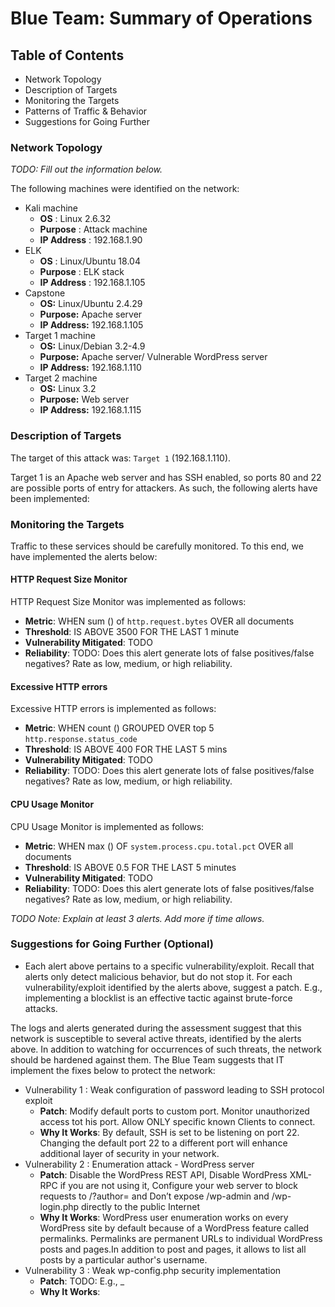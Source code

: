 # Blue Team: Summary of Operations

## Table of Contents
- Network Topology
- Description of Targets
- Monitoring the Targets
- Patterns of Traffic & Behavior
- Suggestions for Going Further

### Network Topology
_TODO: Fill out the information below._

The following machines were identified on the network:
- Kali machine
  - **OS**         : Linux 2.6.32
  - **Purpose**    : Attack machine
  - **IP Address** : 192.168.1.90
- ELK
  - **OS**         : Linux/Ubuntu 18.04
  - **Purpose**    : ELK stack
  - **IP Address** : 192.168.1.105
- Capstone
  - **OS:**         Linux/Ubuntu 2.4.29
  - **Purpose:**    Apache server
  - **IP Address:** 192.168.1.105
- Target 1 machine
  - **OS:**         Linux/Debian 3.2-4.9
  - **Purpose:**    Apache server/ Vulnerable WordPress server
  - **IP Address:** 192.168.1.110
- Target 2 machine
  - **OS:**         Linux 3.2
  - **Purpose:**    Web server
  - **IP Address:** 192.168.1.115
  

### Description of Targets

The target of this attack was: `Target 1` (192.168.1.110).

Target 1 is an Apache web server and has SSH enabled, so ports 80 and 22 are possible ports of entry for attackers. As such, the following alerts have been implemented:

### Monitoring the Targets

Traffic to these services should be carefully monitored. To this end, we have implemented the alerts below:

#### HTTP Request Size Monitor
HTTP Request Size Monitor was implemented as follows:
  - **Metric**: WHEN sum () of `http.request.bytes` OVER all documents
  - **Threshold**: IS ABOVE 3500 FOR THE LAST 1 minute
  - **Vulnerability Mitigated**: TODO
  - **Reliability**: TODO: Does this alert generate lots of false positives/false negatives? Rate as low, medium, or high reliability.

#### Excessive HTTP errors
Excessive HTTP errors is implemented as follows:
  - **Metric**: WHEN count () GROUPED OVER top 5 `http.response.status_code` 
  - **Threshold**: IS ABOVE 400 FOR THE LAST 5 mins
  - **Vulnerability Mitigated**: TODO
  - **Reliability**: TODO: Does this alert generate lots of false positives/false negatives? Rate as low, medium, or high reliability.

#### CPU Usage Monitor
CPU Usage Monitor is implemented as follows:
  - **Metric**: WHEN max () OF `system.process.cpu.total.pct` OVER all documents
  - **Threshold**: IS ABOVE 0.5 FOR THE LAST 5 minutes
  - **Vulnerability Mitigated**: TODO
  - **Reliability**: TODO: Does this alert generate lots of false positives/false negatives? Rate as low, medium, or high reliability.

_TODO Note: Explain at least 3 alerts. Add more if time allows._

### Suggestions for Going Further (Optional) 
- Each alert above pertains to a specific vulnerability/exploit. Recall that alerts only detect malicious behavior, but do not stop it. For each vulnerability/exploit identified by the alerts above, suggest a patch. E.g., implementing a blocklist is an effective tactic against brute-force attacks.

The logs and alerts generated during the assessment suggest that this network is susceptible to several active threats, identified by the alerts above. In addition to watching for occurrences of such threats, the network should be hardened against them. The Blue Team suggests that IT implement the fixes below to protect the network:
- Vulnerability 1 : Weak configuration of password leading to SSH protocol exploit
  - **Patch**: Modify default ports to custom port. Monitor unauthorized access tot his port. Allow ONLY specific known Clients to connect.
  - **Why It Works**: By default, SSH is set to be listening on port 22. Changing the default port 22 to a different port will enhance additional layer of security in your network.
- Vulnerability 2 : Enumeration attack - WordPress server
  - **Patch**: Disable the WordPress REST API, Disable WordPress XML-RPC if you are not using it, Configure your web server to block requests to /?author=<number> and Don’t expose /wp-admin and /wp-login.php directly to the public Internet
  - **Why It Works**: WordPress user enumeration works on every WordPress site by default because of a WordPress feature called permalinks. Permalinks are permanent URLs to individual WordPress posts and pages.In addition to post and pages, it allows to list all posts by a particular author's username.
- Vulnerability 3 : Weak wp-config.php security implementation
  - **Patch**: TODO: E.g., _
  - **Why It Works**: 
